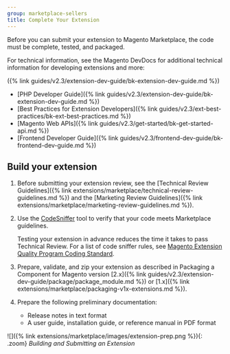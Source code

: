 ```yaml
---
group: marketplace-sellers
title: Complete Your Extension
---
```


Before you can submit your extension to Magento Marketplace, the code must be complete, tested, and packaged.

For technical information, see the Magento DevDocs for additional technical information for developing extensions and more:

({% link guides/v2.3/extension-dev-guide/bk-extension-dev-guide.md %})

-  [PHP Developer Guide]({% link guides/v2.3/extension-dev-guide/bk-extension-dev-guide.md %})
-  [Best Practices for Extension Developers]({% link guides/v2.3/ext-best-practices/bk-ext-best-practices.md %})
-  [Magento Web APIs]({% link guides/v2.3/get-started/bk-get-started-api.md %})
-  [Frontend Developer Guide]({% link guides/v2.3/frontend-dev-guide/bk-frontend-dev-guide.md %})

## Build your extension

1. Before submitting your extension review, see the [Technical Review Guidelines]({% link extensions/marketplace/technical-review-guidelines.md %}) and the [Marketing Review Guidelines]({% link extensions/marketplace/marketing-review-guidelines.md %}).

1. Use the [CodeSniffer][1] tool to verify that your code meets Marketplace guidelines.

   Testing your extension in advance reduces the time it takes to pass Technical Review. For a list of code sniffer rules, see [Magento Extension Quality Program Coding Standard][2].

1. Prepare, validate, and zip your extension as described in Packaging a Component for Magento version [2.x]({% link guides/v2.3/extension-dev-guide/package/package_module.md %}) or [1.x]({% link extensions/marketplace/packaging-v1x-extensions.md %}).

1. Prepare the following preliminary documentation:

   -  Release notes in text format
   -  A user guide, installation guide, or reference manual in PDF format

![]({% link extensions/marketplace/images/extension-prep.png %}){: .zoom}
_Building and Submitting an Extension_

[1]: https://github.com/squizlabs/PHP_CodeSniffer
[2]: https://github.com/magento/marketplace-eqp
